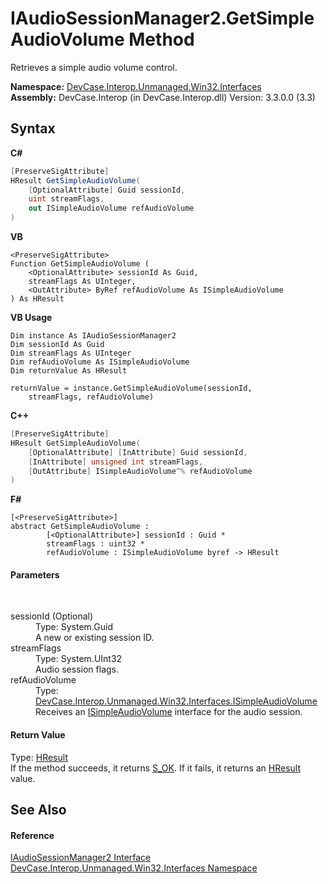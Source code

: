 # IAudioSessionManager2.GetSimpleAudioVolume Method 
 

Retrieves a simple audio volume control.

**Namespace:**&nbsp;<a href="N_DevCase_Interop_Unmanaged_Win32_Interfaces">DevCase.Interop.Unmanaged.Win32.Interfaces</a><br />**Assembly:**&nbsp;DevCase.Interop (in DevCase.Interop.dll) Version: 3.3.0.0 (3.3)

## Syntax

**C#**<br />
``` C#
[PreserveSigAttribute]
HResult GetSimpleAudioVolume(
	[OptionalAttribute] Guid sessionId,
	uint streamFlags,
	out ISimpleAudioVolume refAudioVolume
)
```

**VB**<br />
``` VB
<PreserveSigAttribute>
Function GetSimpleAudioVolume ( 
	<OptionalAttribute> sessionId As Guid,
	streamFlags As UInteger,
	<OutAttribute> ByRef refAudioVolume As ISimpleAudioVolume
) As HResult
```

**VB Usage**<br />
``` VB Usage
Dim instance As IAudioSessionManager2
Dim sessionId As Guid
Dim streamFlags As UInteger
Dim refAudioVolume As ISimpleAudioVolume
Dim returnValue As HResult

returnValue = instance.GetSimpleAudioVolume(sessionId, 
	streamFlags, refAudioVolume)
```

**C++**<br />
``` C++
[PreserveSigAttribute]
HResult GetSimpleAudioVolume(
	[OptionalAttribute] [InAttribute] Guid sessionId, 
	[InAttribute] unsigned int streamFlags, 
	[OutAttribute] ISimpleAudioVolume^% refAudioVolume
)
```

**F#**<br />
``` F#
[<PreserveSigAttribute>]
abstract GetSimpleAudioVolume : 
        [<OptionalAttribute>] sessionId : Guid * 
        streamFlags : uint32 * 
        refAudioVolume : ISimpleAudioVolume byref -> HResult 

```


#### Parameters
&nbsp;<dl><dt>sessionId (Optional)</dt><dd>Type: System.Guid<br />A new or existing session ID.</dd><dt>streamFlags</dt><dd>Type: System.UInt32<br />Audio session flags.</dd><dt>refAudioVolume</dt><dd>Type: <a href="T_DevCase_Interop_Unmanaged_Win32_Interfaces_ISimpleAudioVolume">DevCase.Interop.Unmanaged.Win32.Interfaces.ISimpleAudioVolume</a><br />Receives an <a href="T_DevCase_Interop_Unmanaged_Win32_Interfaces_ISimpleAudioVolume">ISimpleAudioVolume</a> interface for the audio session.</dd></dl>

#### Return Value
Type: <a href="T_DevCase_Interop_Unmanaged_Win32_Enums_HResult">HResult</a><br />If the method succeeds, it returns <a href="T_DevCase_Interop_Unmanaged_Win32_Enums_HResult">S_OK</a>. If it fails, it returns an <a href="T_DevCase_Interop_Unmanaged_Win32_Enums_HResult">HResult</a> value.

## See Also


#### Reference
<a href="T_DevCase_Interop_Unmanaged_Win32_Interfaces_IAudioSessionManager2">IAudioSessionManager2 Interface</a><br /><a href="N_DevCase_Interop_Unmanaged_Win32_Interfaces">DevCase.Interop.Unmanaged.Win32.Interfaces Namespace</a><br />